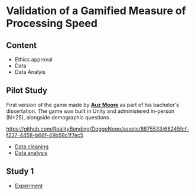 # Validation of a Gamified Measure of Processing Speed


## Content

- Ethics approval
- Data
- Data Analyis

## Pilot Study

First version of the game made by [**Auz Moore**](https://github.com/AuzMoore) as part of his bachelor's dissertation. The game was built in Unity and administered in-person (N=25), alongside demographic questions.

https://github.com/RealityBending/DoggoNogo/assets/8875533/68245fcf-f237-4458-b66f-49b58c1f7ec5

- [Data cleaning](https://realitybending.github.io/DoggoNogoValidation/pilot/analysis/1_cleaning.html)
- [Data analysis](https://realitybending.github.io/DoggoNogoValidation/pilot/analysis/2_optimization.html)

## Study 1

- [Experiment](https://realitybending.github.io/DoggoNogoValidation/experiment/index?exp=README)
